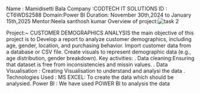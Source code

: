Name : Mamidisetti Bala
Company :CODTECH IT SOLUTIONS
ID : CT6WDS2588
Domain:Power BI
Duration: November 30th,2024 to January 15th,2025 
Mentor:Neela santhosh kumar
Overview of project:![task 2](https://github.com/user-attachments/assets/5cf389b7-2477-445f-b92f-ce9b996105d5)






Project:~ CUSTOMER DEMOGRAPHICS ANALYSIS the main objective of this project is to Develop a report to analyze customer demographics, including age, gender, location, and purchasing behavior. Import customer data from a database or CSV file. Create visuals to represent demographic data (e.g., age distribution, gender breakdown). Key activities: . Data cleaning:Ensuring that dataset is free from inconsistencies and missin values. . Data Visualisation : Creating Visualisation to understand and analysi the data . Technologies Used : MS EXCEL: To create the data which should be analysied. Power BI : We have used POWER BI to analysis the data
